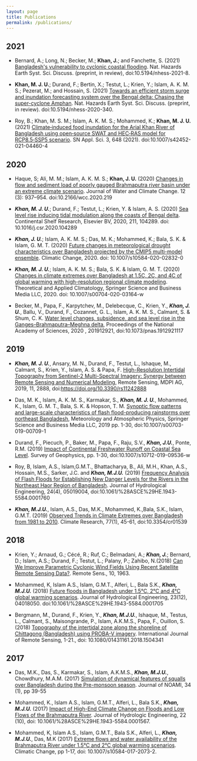 ```yaml
---
layout: page
title: Publications
permalink: /publications/
---
```


## 2021

* Bernard, A.; Long, N.; Becker, M.; **Khan, J.**; and Fanchette, S. (2021) [Bangladesh's vulnerability to cyclonic coastal flooding](https://doi.org/10.5194/nhess-2021-8). Nat. Hazards Earth Syst. Sci. Discuss. (preprint, in review), doi:10.5194/nhess-2021-8.

* **Khan, M. J. U.**; Durand, F.; Bertin, X.; Testut, L.; Krien, Y.; Islam, A. K. M. S.; Pezerat, M.; and Hossain, S. (2021) [Towards an efficient storm surge and inundation forecasting system over the Bengal delta: Chasing the super-cyclone Amphan](https://dx.doi.org/10.5194/nhess-2020-340). Nat. Hazards Earth Syst. Sci. Discuss. (preprint, in review). doi:10.5194/nhess-2020-340.

* Roy, B.; Khan, M. S. M.; Islam, A. K. M. S.; Mohammed, K.; **Khan, M. J. U.** (2021) [Climate‑induced food inundation for the Arial Khan River of Bangladesh using open‑source SWAT and HEC‑RAS model for RCP8.5‑SSP5 scenario](https://doi.org/10.1007/s42452-021-04460-4). SN Appl. Sci. 3, 648 (2021). doi:10.1007/s42452-021-04460-4

## 2020

* Haque, S; Ali, M. M.; Islam, A. K. M. S.; **Khan, J. U.** (2020) [Changes in flow and sediment load of poorly gauged Brahmaputra river basin under an extreme climate scenario](https://doi.org/10.2166/wcc.2020.219). Journal of Water and Climate Change. 12 (3): 937–954. doi:10.2166/wcc.2020.219

* ***Khan, M. J. U.***; Durand, F.; Testut, L.; Krien, Y. & Islam, A. S. (2020) [Sea level rise inducing tidal modulation along the coasts of Bengal delta](https://dx.doi.org/10.1016/j.csr.2020.104289). Continental Shelf Research, Elsevier BV, 2020, 211, 104289. doi: 10.1016/j.csr.2020.104289

* ***Khan, J. U.***; Islam, A. K. M. S.; Das, M. K.; Mohammed, K.; Bala, S. K. & Islam, G. M. T. (2020) [Future changes in meteorological drought characteristics over Bangladesh projected by the CMIP5 multi-model ensemble](https://dx.doi.org/10.1007/s10584-020-02832-0). Climatic Change, 2020. doi: 10.1007/s10584-020-02832-0

* ***Khan, M. J. U.***; Islam, A. K. M. S.; Bala, S. K. & Islam, G. M. T. (2020) [Changes in climate extremes over Bangladesh at 1.5C, 2C, and 4C of global warming with high-resolution regional climate modeling](https://dx.doi.org/10.1007/s00704-020-03164-w). Theoretical and Applied Climatology, Springer Science and Business Media LLC, 2020. doi: 10.1007/s00704-020-03164-w

* Becker, M., Papa, F., Karpytchev, M., Delebecque, C., Krien, Y., ***Khan, J. U.***, Ballu, V., Durand, F., Cozannet, G. L., Islam, A. K. M. S., Calmant, S. & Shum, C. K. [Water level changes, subsidence, and sea level rise in the Ganges–Brahmaputra–Meghna delta](https://dx.doi.org/10.1073/pnas.1912921117), Proceedings of the National Academy of Sciences, 2020 , 201912921, doi:10.1073/pnas.1912921117

## 2019

* ***Khan, M. J. U.***, Ansary, M. N., Durand, F., Testut, L., Ishaque, M., Calmant, S., Krien, Y., Islam, A. S. & Papa, F. [High-Resolution Intertidal Topography from Sentinel-2 Multi-Spectral Imagery: Synergy between Remote Sensing and Numerical Modeling](https://doi.org/10.3390/rs11242888), Remote Sensing, MDPI AG, 2019, 11, 2888, doi:https://doi.org/10.3390/rs11242888

* Das, M. K., Islam, A. K. M. S., Karmakar, S., ***Khan, M. J. U.***, Mohammed, K., Islam, G. M. T., Bala, S. K. & Hopson, T. M. [Synoptic flow patterns and large-scale characteristics of flash flood-producing rainstorms over northeast Bangladesh](https://doi.org/10.1007/s00703-019-00709-1), Meteorology and Atmospheric Physics, Springer Science and Business Media LLC, 2019 pp. 1-30, doi:10.1007/s00703-019-00709-1

* Durand, F., Piecuch, P., Baker, M., Papa, F., Raju, S.V., ***Khan, J.U.***, Ponte, R.M. (2019) [Impact of Continental Freshwater Runoff on Coastal Sea Level](https://doi.org/10.1007/s10712-019-09536-w). Survey of Geophysics, pp. 1-30, doi:10.1007/s10712-019-09536-w

* Roy, B, Islam, A.S., Islam,G.M.T., Bhattacharya, B., Ali, M.H., Khan, A.S., Hossain, M.S., Sarker, J.C. and ***Khan, M.J.U.*** (2019) [Frequency Analysis of Flash Floods for Establishing New Danger Levels for the Rivers in the Northeast Haor Region of Bangladesh](https://ascelibrary.org/doi/abs/10.1061/%28ASCE%29HE.1943-5584.0001760). Journal of Hydrological Engineering,  24(4), 05019004, doi:10.1061/%28ASCE%29HE.1943-5584.0001760

* ***Khan, M.J.U.***, Islam, A.S., Das, M.K., Mohammed, K.,Bala, S.K., Islam, G.M.T. (2019) [Observed Trends in Climate Extremes over Bangladesh from 1981 to 2010](https://www.int-res.com/abstracts/cr/v77/n1/p45-61/). Climate Research, 77(1), 45-61, doi:10.3354/cr01539

## 2018

* Krien, Y.; Arnaud, G.; Cécé, R.; Ruf, C.; Belmadani, A.; ***Khan, J.***; Bernard, D.; Islam, A.S.; Durand, F.; Testut, L.; Palany, P.; Zahibo, N.(2018) [Can We Improve Parametric Cyclonic Wind Fields Using Recent Satellite Remote Sensing Data?](https://www.mdpi.com/2072-4292/10/12/1963).</a> Remote Sens., 10, 1963.

* Mohammed, K, Islam A.S., Islam, G.M.T., Alferi, L., Bala S.K., ***Khan, M.J.U.*** (2018) [Future floods in Bangladesh under 1.5°C, 2°C and 4°C global warming scenarios](https://ascelibrary.org/doi/abs/10.1061/%28ASCE%29HE.1943-5584.0001705). Journal of Hydrological Engineering, 23(12), 04018050. doi:10.1061/%28ASCE%29HE.1943-5584.0001705

* Bergmann, M., Durand, F., Krien, Y., ***Khan, M.J.U.***, Ishaque, M., Testus, L., Calmant, S., Maisongrande, P., Islam, A.K.M.S., Papa, F., Ouillon, S. (2018) [Topography of the intertidal zone along the shoreline of Chittagong (Bangladesh) using PROBA-V imagery](https://www.tandfonline.com/doi/abs/10.1080/01431161.2018.1504341). International Journal of Remote Sensing, 1-21., doi: 10.1080/01431161.2018.1504341

## 2017

* Das, M.K., Das, S., Karmakar, S., Islam, A.K.M.S., ***Khan, M.J.U.***, Chowdhury, M.A.M. (2017) [Simulation of dynamical features of squalls over Bangladesh during the Pre-monsoon season](https://www.researchgate.net/profile/Samarendra_Karmakar/publication/321572916_SIMULATION_OF_DYNAMICAL_FEATURES_OF_SQUALLS_OVER_BANGLADESH_DURING_THE_PRE-MONSOON_SEASON/links/5a277479aca2727dd883ab71/SIMULATION-OF-DYNAMICAL-FEATURES-OF-SQUALLS-OVER-BANGLADESH-DURING-THE-PRE-MONSOON-SEASON.pdf). Journal of NOAMI, 34 (1), pp 39-55

* Mohammed, K., Islam A.S., Islam, G.M.T., Alferi, L., Bala S.K., ***Khan, M.J.U.*** (2017) [Impact of High-End Climate Change on Floods and Low Flows of the Brahmaputra River](http://ascelibrary.org/doi/abs/10.1061/%28ASCE%29HE.1943-5584.0001567). Journal of Hydrologic Engineering, 22 (10), doi: 10.1061/%28ASCE%29HE.1943-5584.0001567.

* Mohammed, K, Islam A.S., Islam, G.M.T., Bala S.K., Alferi, L., ***Khan, M.J.U.***, Das, M.K (2017) [Extreme flows and water availability of the Brahmaputra River under 1.5°C and 2°C global warming scenarios](https://link.springer.com/article/10.1007%2Fs10584-017-2073-2). Climatic Change, pp 1-17, doi: 10.1007/s10584-017-2073-2.